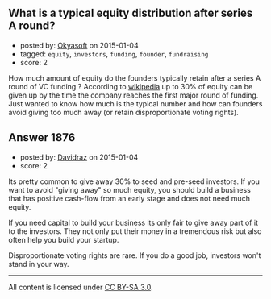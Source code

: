 ## What is a typical equity distribution after series A round?

- posted by: [Okyasoft](https://stackexchange.com/users/294248/okyasoft) on 2015-01-04
- tagged: `equity`, `investors`, `funding`, `founder`, `fundraising`
- score: 2

How much amount of equity do the founders typically retain after a series A round of VC funding ? According to [wikipedia][1] up to 30% of equity can be given up by the time the company reaches the first major round of funding. Just wanted to know how much is the typical number and how can founders avoid giving too much away (or retain disproportionate voting rights). 


  [1]: http://en.wikipedia.org/wiki/Series_A_round


## Answer 1876

- posted by: [Davidraz](https://stackexchange.com/users/4447731/davidraz) on 2015-01-04
- score: 2

Its pretty common to give away 30% to seed and pre-seed investors. 
If you want to avoid "giving away" so much equity, you should build a business that has positive cash-flow from an early stage and does not need much equity. 

If you need capital to build your business its only fair to give away part of it to the investors. They not only put their money in a tremendous risk but also often help you build your startup. 

Disproportionate voting rights are rare. If you do a good job, investors won't stand in your way.





---

All content is licensed under [CC BY-SA 3.0](https://creativecommons.org/licenses/by-sa/3.0/).
